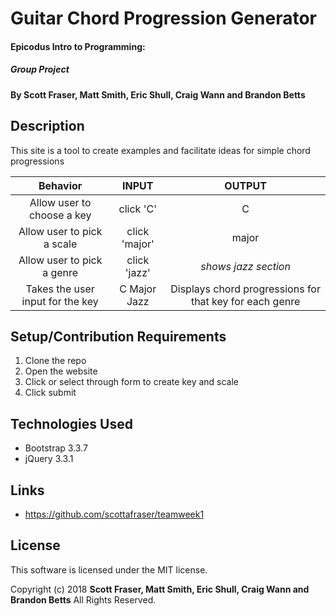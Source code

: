 # Guitar Chord Progression Generator

#### Epicodus Intro to Programming:
##### Group Project

#### By Scott Fraser, Matt Smith, Eric Shull, Craig Wann and Brandon Betts

## Description

This site is a tool to create examples and facilitate ideas for simple chord progressions

| Behavior	| INPUT	| OUTPUT |
| :----------:| :-----: | :-------:|
|Allow user to choose a key | click 'C'| C |   
|Allow user to pick a scale | click 'major' | major |
|Allow user to pick a genre | click 'jazz' | *shows jazz section* |
|Takes the user input for the key | C Major Jazz | Displays chord progressions for that key for each genre |


## Setup/Contribution Requirements

1. Clone the repo
1. Open the website
1. Click or select through form to create key and scale
1. Click submit


## Technologies Used

* Bootstrap 3.3.7
* jQuery 3.3.1

## Links

* https://github.com/scottafraser/teamweek1

## License

This software is licensed under the MIT license.

Copyright (c) 2018 **Scott Fraser, Matt Smith, Eric Shull, Craig Wann and Brandon Betts** All Rights Reserved.
